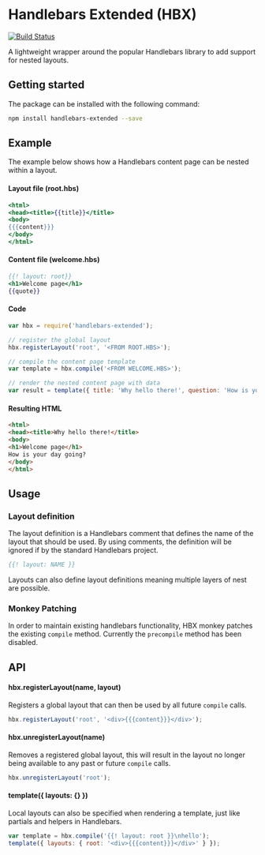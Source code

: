 # Handlebars Extended (HBX)

[![Build Status](https://travis-ci.org/sandcastle/handlebars-extended.svg)](https://travis-ci.org/sandcastle/handlebars-extended)

A lightweight wrapper around the popular Handlebars library to add support
for nested layouts.


## Getting started

The package can be installed with the following command:

```sh
npm install handlebars-extended --save
```


## Example

The example below shows how a Handlebars content page can be nested within a layout.

#### Layout file (root.hbs)

```hbs
<html>
<head><title>{{title}}</title>
<body>
{{{content}}}
</body>
</html>
```

#### Content file (welcome.hbs)

```hbs
{{! layout: root}}
<h1>Welcome page</h1>
{{quote}}
```

#### Code

```js
var hbx = require('handlebars-extended');

// register the global layout
hbx.registerLayout('root', '<FROM ROOT.HBS>');

// compile the content page template
var template = hbx.compile('<FROM WELCOME.HBS>');

// render the nested content page with data
var result = template({ title: 'Why hello there!', question: 'How is your day going?' });
```

#### Resulting HTML

```html
<html>
<head><title>Why hello there!</title>
<body>
<h1>Welcome page</h1>
How is your day going?
</body>
</html>
```


## Usage

### Layout definition

The layout definition is a Handlebars comment that defines the name of the layout
that should be used. By using comments, the definition will be ignored if by the 
standard Handlebars project. 

```hbs
{{! layout: NAME }}
```

Layouts can also define layout definitions meaning multiple layers of nest are possible.

### 


### Monkey Patching

In order to maintain existing handlebars functionality, HBX monkey patches the
existing `compile` method. Currently the `precompile` method has been disabled.


## API

#### hbx.registerLayout(name, layout)

Registers a global layout that can then be used by all future `compile` calls.

```js
hbx.registerLayout('root', '<div>{{{content}}}</div>');
```

#### hbx.unregisterLayout(name)

Removes a registered global layout, this will result in the layout no longer being available
to any past or future `compile` calls.

```js
hbx.unregisterLayout('root');
```

#### template({ layouts: {} }) 

Local layouts can also be specified when rendering a template, just like partials and helpers
in Handlebars.

```js
var template = hbx.compile('{{! layout: root }}\nhello');
template({ layouts: { root: '<div>{{{content}}}</div>' } });
```
